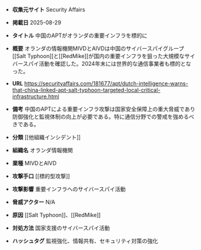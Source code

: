 - **収集元サイト**
Security Affairs

- **掲載日**
2025-08-29

- **タイトル**
中国のAPTがオランダの重要インフラを標的に

- **概要**
オランダの情報機関MIVDとAIVDは中国のサイバースパイグループ[[Salt Typhoon]]と[[RedMike]]が国内の重要インフラを狙った大規模なサイバースパイ活動を確認した。2024年末には世界的な通信事業者も標的となった。

- **URL**
https://securityaffairs.com/181677/apt/dutch-intelligence-warns-that-china-linked-apt-salt-typhoon-targeted-local-critical-infrastructure.html

- **備考**
中国のAPTによる重要インフラ攻撃は国家安全保障上の重大脅威であり防御強化と監視体制の向上が必要である。特に通信分野での警戒を強めるべきである。

- **分類**
[[他組織インシデント]]

- **組織名**
オランダ情報機関

- **業種**
MIVDとAIVD

- **攻撃手口**
[[標的型攻撃]]

- **攻撃影響**
重要インフラへのサイバースパイ活動

- **脅威アクター**
N/A

- **原因**
[[Salt Typhoon]]、[[RedMike]]

- **対処方法**
国家支援のサイバースパイ活動

- **ハッシュタグ**
監視強化、情報共有、セキュリティ対策の強化
